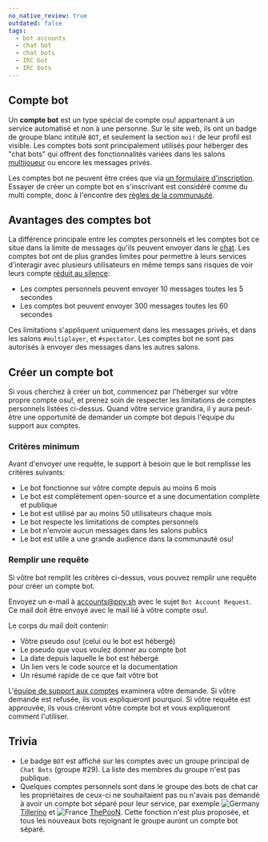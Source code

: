 ```yaml
---
no_native_review: true
outdated: false
tags:
  - bot accounts
  - chat bot
  - chat bots
  - IRC bot
  - IRC bots
---
```


## Compte bot  

Un **compte bot** est un type spécial de compte osu! appartenant à un service automatisé et non à une personne. Sur le site web, ils ont un badge de groupe blanc intitulé `BOT`, et seulement la section `moi!` de leur profil est visible. Les comptes bots sont principalement utilisés pour héberger des "chat bots" qui offrent des fonctionnalités variées dans les salons [multijoueur](/wiki/fr/Multi) ou encore les messages privés.

Les comptes bot ne peuvent être crées que via [un formulaire d'inscription](#créer-un-compte-bot). Essayer de créer un compte bot en s'inscrivant est considéré comme du multi compte, donc à l'encontre des [règles de la communauté](/wiki/fr/Rules#règles-de-communauté).

## Avantages des comptes bot  

La différence principale entre les comptes personnels et les comptes bot ce situe dans la limite de messages qu'ils peuvent envoyer dans le [chat](/wiki/fr/Chat_Console). Les comptes bot ont de plus grandes limites pour permettre à leurs services d'interagir avec plusieurs utilisateurs en même temps sans risques de voir leurs compte [réduit au silence](/wiki/fr/Glossary#silence):

- Les comptes personnels peuvent envoyer 10 messages toutes les 5 secondes
- Les comptes bot peuvent envoyer 300 messages toutes les 60 secondes

Ces limitations s'appliquent uniquement dans les messages privés, et dans les salons `#multiplayer`, et `#spectator`. Les comptes bot ne sont pas autorisés à envoyer des messages dans les autres salons.

## Créer un compte bot

Si vous cherchez à créer un bot, commencez par l'héberger sur vôtre propre compte osu!, et prenez soin de respecter les limitations de comptes personnels listées ci-dessus. Quand vôtre service grandira, il y aura peut-être une opportunité de demander un compte bot depuis l'équipe du support aux comptes.

### Critères minimum

Avant d'envoyer une requête, le support à besoin que le bot remplisse les critères suivants:

- Le bot fonctionne sur vôtre compte depuis au moins 6 mois
- Le bot est complètement open-source et a une documentation complète et publique
- Le bot est utilisé par au moins 50 utilisateurs chaque mois
- Le bot respecte les limitations de comptes personnels
- Le bot n'envoie aucun messages dans les salons publics
- Le bot est utile a une grande audience dans la communauté osu!

### Remplir une requête

Si vôtre bot remplit les critères ci-dessus, vous pouvez remplir une requête pour créer un compte bot.

Envoyez un e-mail à [accounts@ppy.sh](mailto:accounts@ppy.sh) avec le sujet `Bot Account Request`. Ce mail doit être envoyé avec le mail lié à vôtre compte osu!.

Le corps du mail doit contenir:

- Vôtre pseudo osu! (celui ou le bot est hébergé)
- Le pseudo que vous voulez donner au compte bot
- La date depuis laquelle le bot est hébergé
- Un lien vers le code source et la documentation
- Un résumé rapide de ce que fait vôtre bot

L'[équipe de support aux comptes](/wiki/People/The_Team/Account_support_team) examinera vôtre demande. Si vôtre demande est refusée, ils vous expliqueront pourquoi. Si vôtre requête est approuvée, ils vous créeront vôtre compte bot et vous expliqueront comment l'utiliser.

<!-- TODO: history section would be nice, talking about LogBot, BanchoBot, the phpbb crawler accounts, the first user-run bots, Quality Assurance Team, osu!team, ... -->

## Trivia

- Le badge `BOT` est affiché sur les comptes avec un groupe principal de `Chat Bots` (groupe #29). La liste des membres du groupe n'est pas publique.
- Quelques comptes personnels sont dans le groupe des bots de chat car les propriétaires de ceux-ci ne souhaitaient pas ou n'avais pas demandé à avoir un compte bot séparé pour leur service, par exemple ![][flag_DE] [Tillerino](https://osu.ppy.sh/users/2070907) et ![][flag_FR] [ThePooN](https://osu.ppy.sh/users/718454). Cette fonction n'est plus proposée, et tous les nouveaux bots rejoignant le groupe auront un compte bot séparé.

[flag_DE]: /wiki/shared/flag/DE.gif "Germany"
[flag_FR]: /wiki/shared/flag/FR.gif "France"
